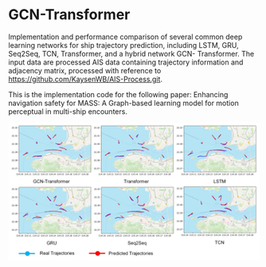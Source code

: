 # GCN-Transformer
Implementation and performance comparison of several common deep learning networks for ship trajectory prediction, including LSTM, GRU, Seq2Seq, TCN, Transformer, and a hybrid network GCN- Transformer. The input data are processed AIS data containing trajectory information and adjacency matrix, processed with reference to https://github.com/KaysenWB/AIS-Process.git.

This is the implementation code for the following paper: Enhancing navigation safety for MASS: A Graph-based learning model for motion perceptual in multi-ship encounters.

![Figure](https://github.com/KaysenWB/GCN-Transformer/blob/main/Figure.jpeg?raw=true)
